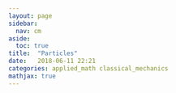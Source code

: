 ```yaml
---
layout: page
sidebar:
  nav: cm
aside:
  toc: true
title:  "Particles"
date:   2018-06-11 22:21
categories: applied_math classical_mechanics
mathjax: true
---
```

